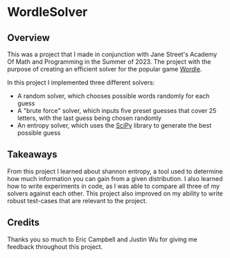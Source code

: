 # WordleSolver
## Overview

This was a project that I made in conjunction with Jane Street's Academy Of Math and Programming in the Summer of 2023. The project with the purpose of creating an efficient solver for the popular game [Wordle](https://www.nytimes.com/games/wordle/index.html).

In this project I implemented three different solvers:
  - A random solver, which chooses possible words randomly for each guess
  - A "brute force" solver, which inputs five preset guesses that cover 25 letters, with the last guess being chosen randomly
  - An entropy solver, which uses the [SciPy](https://docs.scipy.org/doc/scipy/reference/generated/scipy.stats.entropy.html) library to generate the best possible guess


## Takeaways
From this project I learned about shannon entropy, a tool used to determine how much information you can gain from a given distribution. I also learned how to write experiments in code, as I was able to compare all three of my solvers against each other. This project also improved on my ability to write robust test-cases that are relevant to the project.

## Credits
Thanks you so much to Eric Campbell and Justin Wu for giving me feedback throughout this project.
